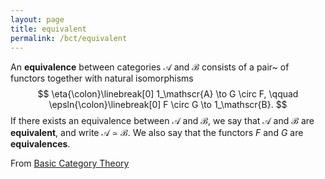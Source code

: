 ```yaml
---
layout: page
title: equivalent
permalink: /bct/equivalent
---
```

An **equivalence**     between categories $\mathscr{A}$ and $\mathscr{B}$ consists of a pair~ of functors together with natural isomorphisms $$ \eta{\colon}\linebreak[0] 1_\mathscr{A} \to G \circ F, \qquad \epsln{\colon}\linebreak[0] F \circ G \to 1_\mathscr{B}. $$ If there exists an equivalence between $\mathscr{A}$ and $\mathscr{B}$, we say that $\mathscr{A}$ and $\mathscr{B}$ are **equivalent**, and write $\mathscr{A} \simeq \mathscr{B}$.    We also say that the functors $F$ and $G$ are **equivalences**.


From [Basic Category Theory](https://mathgloss.github.io/MathGloss/bct.html)